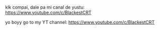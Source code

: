 klk compai, dale pa mi canal de yustu: https://www.youtube.com/c/BlackestCRT

yo boyy go to my YT channel: https://www.youtube.com/c/BlackestCRT
